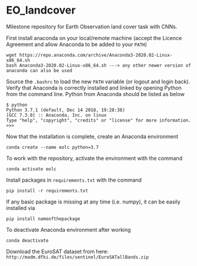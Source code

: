 # EO_landcover
Milestone repository for Earth Observation land cover task with CNNs.


First install anaconda on your local/remote machine (accept the Licence Agreement and allow Anaconda to be added to your `PATH`)

```
wget https://repo.anaconda.com/archive/Anaconda3-2020.02-Linux-x86_64.sh
bash Anaconda3-2020.02-Linux-x86_64.sh ---> any other newer version of anaconda can also be used
```

Source the `.bashrc` to load the new `PATH` variable (or logout and login back). Verify that Anaconda is correctly installed and linked by opening Python from the command line. Python from Anaconda should be listed as below

```
$ python
Python 3.7.1 (default, Dec 14 2018, 19:28:38) 
[GCC 7.3.0] :: Anaconda, Inc. on linux
Type "help", "copyright", "credits" or "license" for more information.
>>> 
```


Now that the installation is complete, create an Anaconda environment

`conda create --name eolc python=3.7`


To work with the repository, activate the environment with the command

`conda activate eolc`


Install packages in `requirements.txt` with the command

`pip install -r requirements.txt`


If any basic package is missing at any time (i.e. numpy), it can be easily installed via 

`pip install nameofthepackage`


To deactivate Anaconda environment after working

`conda deactivate`


Download the EuroSAT dataset from here:
`http://madm.dfki.de/files/sentinel/EuroSATallBands.zip`
